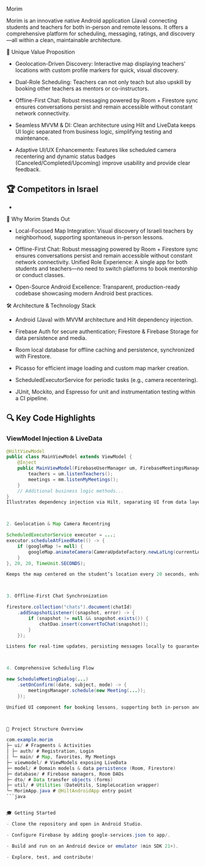 Morim

Morim is an innovative native Android application (Java) connecting students and teachers for both in-person and remote lessons. It offers a comprehensive platform for scheduling, messaging, ratings, and discovery—all within a clean, maintainable architecture.

🚀 Unique Value Proposition

- Geolocation-Driven Discovery: Interactive map displaying teachers’ locations with custom profile markers for quick, visual discovery.

- Dual-Role Scheduling: Teachers can not only teach but also upskill by booking other teachers as mentors or co-instructors.

- Offline-First Chat: Robust messaging powered by Room + Firestore sync ensures conversations persist and remain accessible without constant network connectivity.

- Seamless MVVM & DI: Clean architecture using Hilt and LiveData keeps UI logic separated from business logic, simplifying testing and maintenance.

- Adaptive UI/UX Enhancements: Features like scheduled camera recentering and dynamic status badges (Canceled/Completed/Upcoming) improve usability and provide clear feedback.


🏆 Competitors in Israel
-
-


🌟 Why Morim Stands Out

- Local-Focused Map Integration: Visual discovery of Israeli teachers by neighborhood, supporting spontaneous in-person lessons.

- Offline-First Chat: Robust messaging powered by Room + Firestore sync ensures conversations persist and remain accessible without constant network connectivity.
Unified Role Experience: A single app for both students and teachers—no need to switch platforms to book mentorship or conduct classes.

- Open-Source Android Excellence: Transparent, production-ready codebase showcasing modern Android best practices.



🛠️ Architecture & Technology Stack

- Android (Java) with MVVM architecture and Hilt dependency injection.

- Firebase Auth for secure authentication; Firestore & Firebase Storage for data persistence and media.

- Room local database for offline caching and persistence, synchronized with Firestore.

- Picasso for efficient image loading and custom map marker creation.

- ScheduledExecutorService for periodic tasks (e.g., camera recentering).

- JUnit, Mockito, and Espresso for unit and instrumentation testing within a CI pipeline.



## 🔍 Key Code Highlights

### ViewModel Injection & LiveData

```java
@HiltViewModel
public class MainViewModel extends ViewModel {
    @Inject
    public MainViewModel(FirebaseUserManager um, FirebaseMeetingsManager mm) {
        teachers = um.listenTeachers();
        meetings = mm.listenMyMeetings();
    }
    // Additional business logic methods...
}
Illustrates dependency injection via Hilt, separating UI from data layers. fileciteturn0file0



2. Geolocation & Map Camera Recentring

ScheduledExecutorService executor = ...;
executor.scheduleAtFixedRate(() -> {
    if (googleMap != null) {
        googleMap.animateCamera(CameraUpdateFactory.newLatLng(currentLocation));
    }
}, 20, 20, TimeUnit.SECONDS);

Keeps the map centered on the student’s location every 20 seconds, enhancing user experience. fileciteturn0file0



3. Offline-First Chat Synchronization

firestore.collection("chats").document(chatId)
    .addSnapshotListener((snapshot, error) -> {
        if (snapshot != null && snapshot.exists()) {
            chatDao.insert(convertToChat(snapshot));
        }
    });

Listens for real-time updates, persisting messages locally to guarantee offline access. fileciteturn0file0



4. Comprehensive Scheduling Flow

new ScheduleMeetingDialog(...)
    .setOnConfirm((date, subject, mode) -> {
        meetingsManager.schedule(new Meeting(...));
    });

Unified UI component for booking lessons, supporting both in-person and video modes.



📂 Project Structure Overview

com.example.morim
├─ ui/ # Fragments & Activities
│ ├─ auth/ # Registration, Login
│ └─ main/ # Map, favorites, My Meetings
├─ viewmodel/ # ViewModels exposing LiveData
├─ model/ # Domain models & data persistence (Room, Firestore)
├─ database/ # Firebase managers, Room DAOs
├─ dto/ # Data transfer objects (forms)
├─ util/ # Utilities (DateUtils, SimpleLocation wrapper)
└─ MorimApp.java # @HiltAndroidApp entry point
```java


🎓 Getting Started

- Clone the repository and open in Android Studio.

- Configure Firebase by adding google-services.json to app/.

- Build and run on an Android device or emulator (min SDK 21+).

- Explore, test, and contribute!
